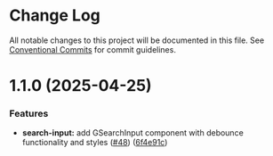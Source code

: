 # Change Log

All notable changes to this project will be documented in this file.
See [Conventional Commits](https://conventionalcommits.org) for commit guidelines.

# 1.1.0 (2025-04-25)


### Features

* **search-input:** add GSearchInput component with debounce functionality and styles ([#48](https://github.com/Flash-Global66/global-design-system/issues/48)) ([6f4e91c](https://github.com/Flash-Global66/global-design-system/commit/6f4e91c8bd130f1fb042ca97b31eda53d5a3d89d))
